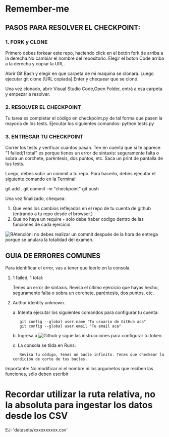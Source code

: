 # Remember-me

## PASOS PARA RESOLVER EL CHECKPOINT:

### 1. FORK y CLONE

Primero debes forkear este repo, haciendo click en el botón fork de arriba a la derecha.No cambiar el nombre del repositorio.
Elegir el boton Code arriba a la derecha y copiar la URL.

Abrir Git Bash y elegir en que carpeta de mi maquina se clonará. Luego ejecutar git clone [URL copiada].Enter y chequear que se clonó.

Una vez clonado, abrir Visual Studio Code,Open Folder, entrá a esa carpeta y empezar a resolver.

### 2. RESOLVER EL CHECKPOINT

Tu tarea es completar el código en checkpoint.py de tal forma que pasen la mayoría de los tests. 
Ejecutar los siguientes comandos:
python tests.py

### 3. ENTREGAR TU CHECKPOINT

Correr los tests y verificar cuantos pasan. Ten en cuenta que si te aparece "1 failed;1 total" es porque tienes un error de sintaxis: seguramente falta o sobra un corchete, paréntesis, dos puntos, etc. Saca un print de pantalla de tus tests. 

Luego, debes subir un commit a tu repo. Para hacerlo, debes ejecutar el siguiente comando en la Terminal:

git add .
git commit -m "checkpoint"
git push 

Una vez finalizado, chequea:

1. Que veas los cambios reflejados en el repo de tu cuenta de github (entrando a tu repo desde el browser.)
2. Que no haya un require - solo debe haber codigo dentro de las funciones de cada ejercicio

![R](https://user-images.githubusercontent.com/105976212/221223019-ea769ab1-6f42-4c5b-a39b-748fcf1b88bc.png)Atención: no debes realizar un commit después de la hora de entrega porque se anulara la totalidad del examen.

## GUIA DE ERRORES COMUNES

Para identificar el error, vas a tener que leerlo en la consola.

1. 1 failed, 1 total:

    Tenes un error de sintaxis. Revisa el último ejercicio que hayas hecho, seguramente falta o sobra un corchete, paréntesis, dos puntos, etc.
    
2. Author identity unknown.

    a. Intenta ejecutar los siguientes comandos para configurar tu cuenta:

          git config --global user.name "Tu usuario de GitHub aca"
          git config --global user.email "Tu email aca"
          
     b. Ingresa a ![Github ](https://docs.github.com/es/authentication/keeping-your-account-and-data-secure/creating-a-personal-access-token) y sigue las instrucciones para configurar tu token.
     
     c. La consola se tilda en Runs:

          Revisa tu código, tenes un bucle infinito. Tenes que checkear la condición de corte de tus bucles.
          
Importante: No modificar ni el nombre ni los argumetos que reciben las funciones, sólo deben escribir

# Recordar utilizar la ruta relativa, no la absoluta para ingestar los datos desde los CSV

EJ: 'datasets/xxxxxxxxxx.csv'
